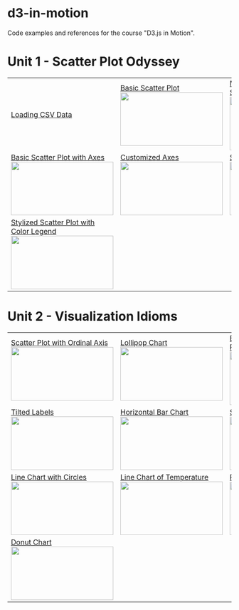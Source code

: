# d3-in-motion
Code examples and references for the course "D3.js in Motion".

# Unit 1 - Scatter Plot Odyssey

<table>
  <tr>
    <td>
      <a href="http://bl.ocks.org/curran/42ecc75c88515b382bacda3a525b20b6">Loading CSV Data</a>
    </td>
    <td>
      <a href="http://bl.ocks.org/curran/8c7538843c9ebd1330c347d332dc7f76">Basic Scatter Plot
      <br><img width="230" height="120" src="http://bl.ocks.org/curran/raw/8c7538843c9ebd1330c347d332dc7f76/thumbnail.png"></a>
    </td>
    <td>
      <a href="http://bl.ocks.org/curran/f4ca72a38bcbb5893d37ce48ed9d4796">Margin Convention with Scatter Plot
      <br><img width="230" height="120" src="http://bl.ocks.org/curran/raw/f4ca72a38bcbb5893d37ce48ed9d4796/thumbnail.png"></a>
    </td>
  </tr>
  <tr>
    <td>
      <a href="http://bl.ocks.org/curran/2f01f668410da7b0ea657b67cd461209">Basic Scatter Plot with Axes
      <br><img width="230" height="120" src="http://bl.ocks.org/curran/raw/2f01f668410da7b0ea657b67cd461209/thumbnail.png"></a>
    </td>
    <td>
      <a href="http://bl.ocks.org/curran/cd1da26cf42aea4429cf5e0d2406134f">Customized Axes
      <br><img width="230" height="120" src="http://bl.ocks.org/curran/raw/cd1da26cf42aea4429cf5e0d2406134f/thumbnail.png"></a>
    </td>
    <td>
      <a href="http://bl.ocks.org/curran/966ac9f212a8ceb1ea153fd1ee9f72c4">Scatter Plot Axis Labels
      <br><img width="230" height="120" src="http://bl.ocks.org/curran/raw/966ac9f212a8ceb1ea153fd1ee9f72c4/thumbnail.png"></a>
    </td>
  </tr>
  <tr>
    <td>
      <a href="http://bl.ocks.org/curran/ecb09f2605c7fbbadf0eeb75da5f0a6b">Stylized Scatter Plot with Color Legend
      <br><img width="230" height="120" src="http://bl.ocks.org/curran/raw/ecb09f2605c7fbbadf0eeb75da5f0a6b/thumbnail.png"></a>
    </td>
  </tr>
</table>

# Unit 2 - Visualization Idioms

<table>
  <tr>
    <td>
      <a href="http://bl.ocks.org/curran/76d8a075dee5420c01e35742f8598332">Scatter Plot with Ordinal Axis
      <br><img width="230" height="120" src="http://bl.ocks.org/curran/raw/76d8a075dee5420c01e35742f8598332/thumbnail.png"></a>
    </td>
    <td>
      <a href="http://bl.ocks.org/curran/d867264d468b323c2e76886d44e7e8f9">Lollipop Chart
      <br><img width="230" height="120" src="http://bl.ocks.org/curran/raw/d867264d468b323c2e76886d44e7e8f9/thumbnail.png"></a>
    </td>
    <td>
      <a href="http://bl.ocks.org/curran/372137cb593503f2f40a7aecc0f1cd4e">Bar Chart of Internet Users Per Country
      <br><img width="230" height="120" src="http://bl.ocks.org/curran/raw/372137cb593503f2f40a7aecc0f1cd4e/thumbnail.png"></a>
    </td>
  </tr>
  <tr>
    <td>
      <a href="http://bl.ocks.org/curran/167495acd7fcca38f697b683436cf6a2">Tilted Labels
      <br><img width="230" height="120" src="http://bl.ocks.org/curran/raw/167495acd7fcca38f697b683436cf6a2/thumbnail.png"></a>
    </td>
    <td>
      <a href="http://bl.ocks.org/curran/e842c1b64974666c60fc3e437f8c8cf9">Horizontal Bar Chart
      <br><img width="230" height="120" src="http://bl.ocks.org/curran/raw/e842c1b64974666c60fc3e437f8c8cf9/thumbnail.png"></a>
    </td>
    <td>
      <a href="http://bl.ocks.org/curran/3f2ff2e32652397de94d406460e240ce">Scatter Plot with Time Axis
      <br><img width="230" height="120" src="http://bl.ocks.org/curran/raw/3f2ff2e32652397de94d406460e240ce/thumbnail.png"></a>
    </td>
  </tr>
    <tr>
    <td>
      <a href="http://bl.ocks.org/curran/ba21316eafc6b84b22d1a5d49ad2a798">Line Chart with Circles
      <br><img width="230" height="120" src="http://bl.ocks.org/curran/raw/ba21316eafc6b84b22d1a5d49ad2a798/thumbnail.png"></a>
    </td>
    <td>
      <a href="http://bl.ocks.org/curran/90240a6d88bdb1411467b21ea0769029">Line Chart of Temperature
      <br><img width="230" height="120" src="http://bl.ocks.org/curran/raw/90240a6d88bdb1411467b21ea0769029/thumbnail.png"></a>
    </td>
    <td>
      <a href="http://bl.ocks.org/curran/74005576875677d78d73687e46fae030">Pie Chart
      <br><img width="230" height="120" src="http://bl.ocks.org/curran/raw/74005576875677d78d73687e46fae030/thumbnail.png"></a>
    </td>
  </tr>
  <tr>
    <td>
      <a href="http://bl.ocks.org/curran/fe735c750f55491c1ea80f022ba7d7cd">Donut Chart
      <br><img width="230" height="120" src="http://bl.ocks.org/curran/raw/fe735c750f55491c1ea80f022ba7d7cd/thumbnail.png"></a>
    </td>
  </tr>
</table>
